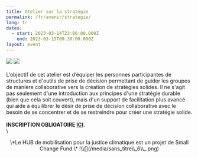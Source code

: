 ```yaml
---
title: Atelier sur la stratégie
permalink: /fr/avenir/strategie/
lang: fr
dates:
  - start: 2023-03-14T23:00:00.000Z
    end: 2023-03-15T00:30:00.000Z
layout: event
---
```

![](/media/atelier_sur_la_strate_gie_-_bannie_re_zoom_mailchimp_site_internet_option_b_2_2_.png)
![](/media/atelier_sur_la_strate_gie_-_bannie_re_zoom_mailchimp_site_internet_option_b_1_2_.png)
\
\
L’objectif de cet atelier est d’équiper les personnes participantes de structures et d'outils de prise de décision permettant de guider les groupes de manière collaborative vers la création de stratégies solides. Il ne s'agit pas seulement d'une introduction aux principes d'une stratégie durable (bien que cela soit couvert), mais d'un support de facilitation plus avancé qui aide à équilibrer le désir de prise de décision collaborative avec le besoin de se concentrer et de se restreindre pour créer une stratégie solide.
\
\
**I﻿NSCRIPTION OBLIGATOIRE [ICI](https://us02web.zoom.us/meeting/register/tZMsd-2oqjgtGddoTTrShB2qfz2PzsjFuxu8).**
\
\

<center>\*L﻿e HUB de mobilisation pour la justice climatique est un projet de Small Change Fund.\*
!\\[](/media/sans_titre\\_6\\_.png)